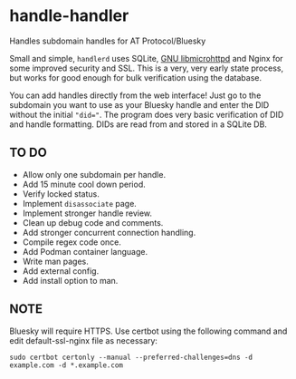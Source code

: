 # handle-handler
Handles subdomain handles for AT Protocol/Bluesky

Small and simple, `handlerd` uses SQLite, [GNU libmicrohttpd](https://www.gnu.org/software/libmicrohttpd/) and Nginx for some improved security and SSL. This is a very, very early state process, but works for good enough for bulk verification using the database.
 
You can add handles directly from the web interface! Just go to the subdomain you want to use as your Bluesky handle and enter the DID without the initial `"did="`. The program does very basic verification of DID and handle formatting. DIDs are read from and stored in a SQLite DB.
 
## TO DO

* Allow only one subdomain per handle.
* Add 15 minute cool down period.
* Verify locked status.
* Implement `disassociate` page.
* Implement stronger handle review.
* Clean up debug code and comments.
* Add stronger concurrent connection handling.
* Compile regex code once.
* Add Podman container language.
* Write man pages.
* Add external config.
* Add install option to man.

## NOTE

Bluesky will require HTTPS. Use certbot using the following command and edit default-ssl-nginx file as necessary:

```
sudo certbot certonly --manual --preferred-challenges=dns -d example.com -d *.example.com
```